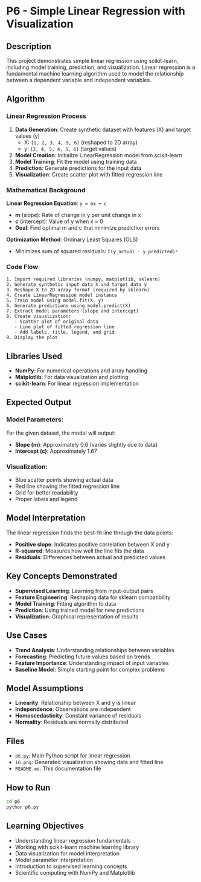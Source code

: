 # P6 - Simple Linear Regression with Visualization

## Description
This project demonstrates simple linear regression using scikit-learn, including model training, prediction, and visualization. Linear regression is a fundamental machine learning algorithm used to model the relationship between a dependent variable and independent variables.

## Algorithm

### Linear Regression Process
1. **Data Generation**: Create synthetic dataset with features (X) and target values (y)
   - X: `[1, 2, 3, 4, 5, 6]` (reshaped to 2D array)
   - y: `[2, 4, 5, 4, 5, 6]` (target values)
2. **Model Creation**: Initialize LinearRegression model from scikit-learn
3. **Model Training**: Fit the model using training data
4. **Prediction**: Generate predictions for the input data
5. **Visualization**: Create scatter plot with fitted regression line

### Mathematical Background
**Linear Regression Equation**: `y = mx + c`
- **m** (slope): Rate of change in y per unit change in x
- **c** (intercept): Value of y when x = 0
- **Goal**: Find optimal m and c that minimize prediction errors

**Optimization Method**: Ordinary Least Squares (OLS)
- Minimizes sum of squared residuals: `Σ(y_actual - y_predicted)²`

### Code Flow
```
1. Import required libraries (numpy, matplotlib, sklearn)
2. Generate synthetic input data X and target data y
3. Reshape X to 2D array format (required by sklearn)
4. Create LinearRegression model instance
5. Train model using model.fit(X, y)
6. Generate predictions using model.predict(X)
7. Extract model parameters (slope and intercept)
8. Create visualization:
   - Scatter plot of original data
   - Line plot of fitted regression line
   - Add labels, title, legend, and grid
9. Display the plot
```

## Libraries Used
- **NumPy**: For numerical operations and array handling
- **Matplotlib**: For data visualization and plotting
- **scikit-learn**: For linear regression implementation

## Expected Output

### Model Parameters:
For the given dataset, the model will output:
- **Slope (m)**: Approximately 0.6 (varies slightly due to data)
- **Intercept (c)**: Approximately 1.67

### Visualization:
- Blue scatter points showing actual data
- Red line showing the fitted regression line
- Grid for better readability
- Proper labels and legend

## Model Interpretation
The linear regression finds the best-fit line through the data points:
- **Positive slope**: Indicates positive correlation between X and y
- **R-squared**: Measures how well the line fits the data
- **Residuals**: Differences between actual and predicted values

## Key Concepts Demonstrated
- **Supervised Learning**: Learning from input-output pairs
- **Feature Engineering**: Reshaping data for sklearn compatibility
- **Model Training**: Fitting algorithm to data
- **Prediction**: Using trained model for new predictions
- **Visualization**: Graphical representation of results

## Use Cases
- **Trend Analysis**: Understanding relationships between variables
- **Forecasting**: Predicting future values based on trends
- **Feature Importance**: Understanding impact of input variables
- **Baseline Model**: Simple starting point for complex problems

## Model Assumptions
- **Linearity**: Relationship between X and y is linear
- **Independence**: Observations are independent
- **Homoscedasticity**: Constant variance of residuals
- **Normality**: Residuals are normally distributed

## Files
- `p6.py`: Main Python script for linear regression
- `i6.png`: Generated visualization showing data and fitted line
- `README.md`: This documentation file

## How to Run
```bash
cd p6
python p6.py
```

## Learning Objectives
- Understanding linear regression fundamentals
- Working with scikit-learn machine learning library
- Data visualization for model interpretation
- Model parameter interpretation
- Introduction to supervised learning concepts
- Scientific computing with NumPy and Matplotlib

